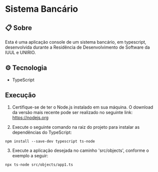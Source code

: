# Sistema Bancário

## 📋 Sobre

Esta é uma aplicação console de um sistema bancário, em typescript, desenvolvida durante a Residência de Desenvolvimento de Software da IUUL e UNIRIO.

## ⚙️ Tecnologia

- TypeScript

## Execução

1. Certifique-se de ter o Node.js instalado em sua máquina. O download da versão mais recente pode ser realizado no seguinte link: https://nodejs.org

2. Execute o seguinte comando na raiz do projeto para instalar as dependências do TypeScript:

`npm install --save-dev typescript ts-node`

3. Execute a aplicação desejada no caminho 'src/objects', conforme o exemplo a seguir:

`npx ts-node src/objects/app1.ts`


